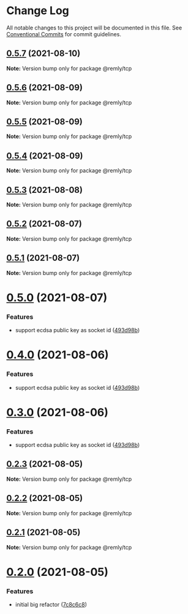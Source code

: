 # Change Log

All notable changes to this project will be documented in this file.
See [Conventional Commits](https://conventionalcommits.org) for commit guidelines.

## [0.5.7](https://gitr.net/mindary/remly/compare/@remly/tcp@0.5.6...@remly/tcp@0.5.7) (2021-08-10)

**Note:** Version bump only for package @remly/tcp





## [0.5.6](https://gitr.net/mindary/remly/compare/@remly/tcp@0.5.5...@remly/tcp@0.5.6) (2021-08-09)

**Note:** Version bump only for package @remly/tcp





## [0.5.5](https://gitr.net/mindary/remly/compare/@remly/tcp@0.5.4...@remly/tcp@0.5.5) (2021-08-09)

**Note:** Version bump only for package @remly/tcp





## [0.5.4](https://gitr.net/mindary/remly/compare/@remly/tcp@0.5.3...@remly/tcp@0.5.4) (2021-08-09)

**Note:** Version bump only for package @remly/tcp





## [0.5.3](https://gitr.net/mindary/remly/compare/@remly/tcp@0.5.2...@remly/tcp@0.5.3) (2021-08-08)

**Note:** Version bump only for package @remly/tcp





## [0.5.2](https://gitr.net/mindary/remly/compare/@remly/tcp@0.5.1...@remly/tcp@0.5.2) (2021-08-07)

**Note:** Version bump only for package @remly/tcp





## [0.5.1](https://gitr.net/mindary/remly/compare/@remly/tcp@0.5.0...@remly/tcp@0.5.1) (2021-08-07)

**Note:** Version bump only for package @remly/tcp





# [0.5.0](https://gitr.net/mindary/remly/compare/@remly/tcp@0.2.3...@remly/tcp@0.5.0) (2021-08-07)


### Features

* support ecdsa public key as socket id ([493d98b](https://gitr.net/mindary/remly/commits/493d98b2f924ae1c5dbf25ef5603082c3f35f928))





# [0.4.0](https://gitr.net/mindary/remly/compare/@remly/tcp@0.2.3...@remly/tcp@0.4.0) (2021-08-06)


### Features

* support ecdsa public key as socket id ([493d98b](https://gitr.net/mindary/remly/commits/493d98b2f924ae1c5dbf25ef5603082c3f35f928))





# [0.3.0](https://gitr.net/mindary/remly/compare/@remly/tcp@0.2.3...@remly/tcp@0.3.0) (2021-08-06)


### Features

* support ecdsa public key as socket id ([493d98b](https://gitr.net/mindary/remly/commits/493d98b2f924ae1c5dbf25ef5603082c3f35f928))





## [0.2.3](https://gitr.net/mindary/remly/compare/@remly/tcp@0.2.2...@remly/tcp@0.2.3) (2021-08-05)

**Note:** Version bump only for package @remly/tcp





## [0.2.2](https://gitr.net/mindary/remly/compare/@remly/tcp@0.2.1...@remly/tcp@0.2.2) (2021-08-05)

**Note:** Version bump only for package @remly/tcp





## [0.2.1](https://gitr.net/mindary/remly/compare/@remly/tcp@0.2.0...@remly/tcp@0.2.1) (2021-08-05)

**Note:** Version bump only for package @remly/tcp





# [0.2.0](https://gitr.net/mindary/remly/compare/@remly/tcp@0.4.5...@remly/tcp@0.2.0) (2021-08-05)


### Features

* initial big refactor ([7c8c6c8](https://gitr.net/mindary/remly/commits/7c8c6c813f12b4d686b4f59feab4c4abc01e30e6))
